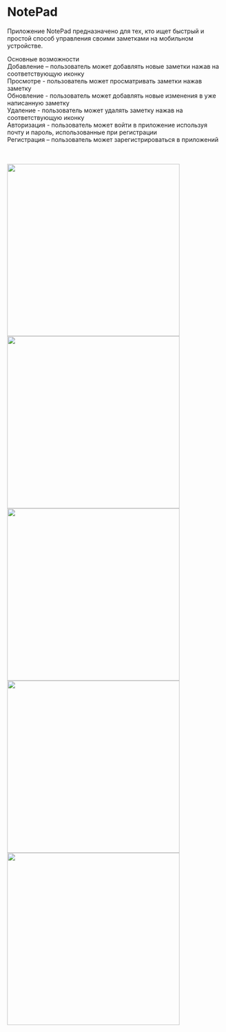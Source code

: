 # NotePad

Приложение NotePad предназначено для тех, кто ищет быстрый и простой способ управления своими заметками на мобильном устройстве.

Основные возможности </br>
Добавление – пользователь может добавлять новые заметки нажав на соответствующую иконку</br>
Просмотре - пользователь может просматривать заметки нажав заметку</br>
Обновление - пользователь может добавлять новые изменения в уже написанную заметку </br>
Удаление - пользователь может удалять заметку нажав на соответствующую иконку</br>
Авторизация -  пользователь может войти в приложение используя почту и пароль, использованные при регистрации</br>
Регистрация – пользователь может зарегистрироваться в приложений</br>
</br>
</br>

<img src="https://user-images.githubusercontent.com/117023024/234326104-15fd58f2-baf9-410a-a1cb-a2119a12ad7f.png" style="height:400px; ">
<img src="https://user-images.githubusercontent.com/117023024/234326115-2d8f3514-94d6-44ed-812f-6f825dcc433e.png" style="height:400px; ">
<img src="https://user-images.githubusercontent.com/117023024/234326146-3ef967ce-332b-4f30-ac80-992a98f9df91.png" style="height:400px; ">
<img src="https://user-images.githubusercontent.com/117023024/234326171-a6d2918f-b372-4372-984f-b4e04fe9143d.png" style="height:400px; ">
<img src="https://user-images.githubusercontent.com/117023024/234326294-3c5a0909-3c9d-46d7-89f8-61638809fc1e.png" style="height:400px; ">




